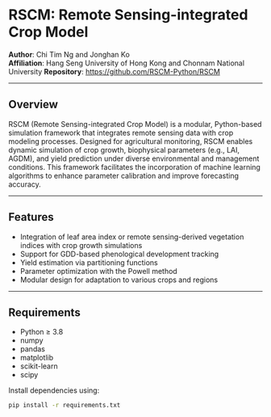 # RSCM: Remote Sensing-integrated Crop Model

**Author**: Chi Tim Ng and Jonghan Ko  
**Affiliation**: Hang Seng University of Hong Kong and Chonnam National University
**Repository**: https://github.com/RSCM-Python/RSCM

---

## Overview

RSCM (Remote Sensing-integrated Crop Model) is a modular, Python-based simulation framework that integrates remote sensing data with crop modeling processes. Designed for agricultural monitoring, RSCM enables dynamic simulation of crop growth, biophysical parameters (e.g., LAI, AGDM), and yield prediction under diverse environmental and management conditions. This framework facilitates the incorporation of machine learning algorithms to enhance parameter calibration and improve forecasting accuracy.

---

## Features

- Integration of leaf area index or remote sensing-derived vegetation indices with crop growth simulations
- Support for GDD-based phenological development tracking
- Yield estimation via partitioning functions
- Parameter optimization with the Powell method
- Modular design for adaptation to various crops and regions

---

## Requirements

- Python ≥ 3.8  
- numpy  
- pandas  
- matplotlib  
- scikit-learn  
- scipy 

Install dependencies using:

```bash
pip install -r requirements.txt

